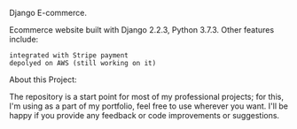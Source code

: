 Django E-commerce.

Ecommerce website built with Django 2.2.3, Python 3.7.3. Other features include:

    integrated with Stripe payment
    depolyed on AWS (still working on it)

About this Project:

The repository is a start point for most of my professional projects; for this, I'm using as a part of my portfolio, feel free to use wherever you want. I'll be happy if you provide any feedback or code improvements or suggestions.
